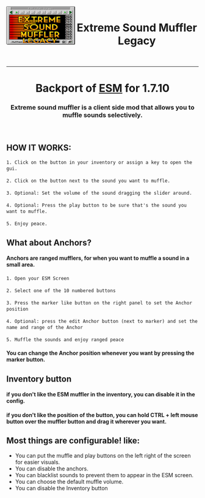 <img align="left" width="180" height="100" src="src/main/resources/esm_logo.png">
<h1 align="center"> Extreme Sound Muffler Legacy</h1>
<br/>

---
<h1 align="center">Backport of <a href= https://github.com/LeoBeliik/ExtremeSoundMuffler> ESM</a> for 1.7.10</h1>
<h3 align="center"> Extreme sound muffler is a client side mod that allows you to muffle sounds selectively. </h3>
<br/>



## HOW IT WORKS:

    1. Click on the button in your inventory or assign a key to open the gui.

    2. Click on the button next to the sound you want to muffle.

    3. Optional: Set the volume of the sound dragging the slider around.

    4. Optional: Press the play button to be sure that's the sound you want to muffle.

    5. Enjoy peace.

## What about Anchors?
#### Anchors are ranged mufflers, for when you want to muffle a sound in a small area.

    1. Open your ESM Screen

    2. Select one of the 10 numbered buttons

    3. Press the marker like button on the right panel to set the Anchor position

    4. Optional: press the edit Anchor button (next to marker) and set the name and range of the Anchor

    5. Muffle the sounds and enjoy ranged peace

#### You can change the Anchor position whenever you want by pressing the marker button.

## Inventory button

#### if you don't like the ESM muffler in the inventory, you can disable it in the config.
#### if you don't like the position of the button, you can hold CTRL + left mouse button over the muffler button and drag it wherever you want.

## Most things are configurable! like:

 - You can put the muffle and play buttons on the left right of the screen for easier visuals.
 - You can disable the anchors.
 - You can blacklist sounds to prevent them to appear in the ESM screen.
 - You can choose the default muffle volume.
 - You can disable the Inventory button
